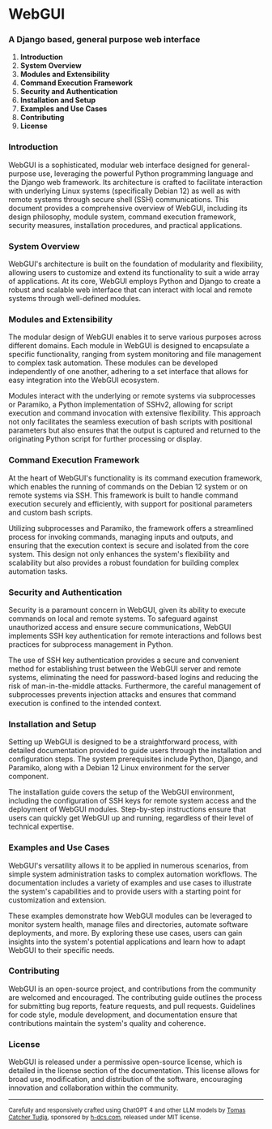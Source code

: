 # WebGUI
### A Django based, general purpose web interface

1. **Introduction**
2. **System Overview**
3. **Modules and Extensibility**
4. **Command Execution Framework**
5. **Security and Authentication**
6. **Installation and Setup**
7. **Examples and Use Cases**
8. **Contributing**
9. **License**

### Introduction

WebGUI is a sophisticated, modular web interface designed for general-purpose use, leveraging the powerful Python programming language and the Django web framework. Its architecture is crafted to facilitate interaction with underlying Linux systems (specifically Debian 12) as well as with remote systems through secure shell (SSH) communications. This document provides a comprehensive overview of WebGUI, including its design philosophy, module system, command execution framework, security measures, installation procedures, and practical applications.

### System Overview

WebGUI's architecture is built on the foundation of modularity and flexibility, allowing users to customize and extend its functionality to suit a wide array of applications. At its core, WebGUI employs Python and Django to create a robust and scalable web interface that can interact with local and remote systems through well-defined modules.

### Modules and Extensibility

The modular design of WebGUI enables it to serve various purposes across different domains. Each module in WebGUI is designed to encapsulate a specific functionality, ranging from system monitoring and file management to complex task automation. These modules can be developed independently of one another, adhering to a set interface that allows for easy integration into the WebGUI ecosystem.

Modules interact with the underlying or remote systems via subprocesses or Paramiko, a Python implementation of SSHv2, allowing for script execution and command invocation with extensive flexibility. This approach not only facilitates the seamless execution of bash scripts with positional parameters but also ensures that the output is captured and returned to the originating Python script for further processing or display.

### Command Execution Framework

At the heart of WebGUI's functionality is its command execution framework, which enables the running of commands on the Debian 12 system or on remote systems via SSH. This framework is built to handle command execution securely and efficiently, with support for positional parameters and custom bash scripts.

Utilizing subprocesses and Paramiko, the framework offers a streamlined process for invoking commands, managing inputs and outputs, and ensuring that the execution context is secure and isolated from the core system. This design not only enhances the system's flexibility and scalability but also provides a robust foundation for building complex automation tasks.

### Security and Authentication

Security is a paramount concern in WebGUI, given its ability to execute commands on local and remote systems. To safeguard against unauthorized access and ensure secure communications, WebGUI implements SSH key authentication for remote interactions and follows best practices for subprocess management in Python.

The use of SSH key authentication provides a secure and convenient method for establishing trust between the WebGUI server and remote systems, eliminating the need for password-based logins and reducing the risk of man-in-the-middle attacks. Furthermore, the careful management of subprocesses prevents injection attacks and ensures that command execution is confined to the intended context.

### Installation and Setup

Setting up WebGUI is designed to be a straightforward process, with detailed documentation provided to guide users through the installation and configuration steps. The system prerequisites include Python, Django, and Paramiko, along with a Debian 12 Linux environment for the server component.

The installation guide covers the setup of the WebGUI environment, including the configuration of SSH keys for remote system access and the deployment of WebGUI modules. Step-by-step instructions ensure that users can quickly get WebGUI up and running, regardless of their level of technical expertise.

### Examples and Use Cases

WebGUI's versatility allows it to be applied in numerous scenarios, from simple system administration tasks to complex automation workflows. The documentation includes a variety of examples and use cases to illustrate the system's capabilities and to provide users with a starting point for customization and extension.

These examples demonstrate how WebGUI modules can be leveraged to monitor system health, manage files and directories, automate software deployments, and more. By exploring these use cases, users can gain insights into the system's potential applications and learn how to adapt WebGUI to their specific needs.

### Contributing

WebGUI is an open-source project, and contributions from the community are welcomed and encouraged. The contributing guide outlines the process for submitting bug reports, feature requests, and pull requests. Guidelines for code style, module development, and documentation ensure that contributions maintain the system's quality and coherence.

### License

WebGUI is released under a permissive open-source license, which is detailed in the license section of the documentation. This license allows for broad use, modification, and distribution of the software, encouraging innovation and collaboration within the community.

---

<sub>Carefully and responsively crafted using ChatGPT 4 and other LLM models by [Tomas Catcher Tudja](mailto:tomas.tudja@h-dcs.com), sponsored by [h-dcs.com](https://h-dcs.com), released under MIT license.</sub>